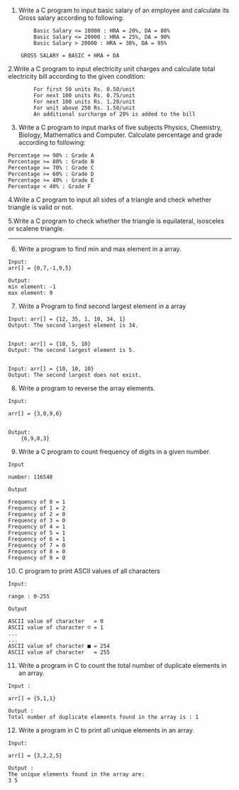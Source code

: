 1. Write a C program to input basic salary of an employee and 
    calculate its Gross salary according to following:
```
        Basic Salary <= 10000 : HRA = 20%, DA = 80%
        Basic Salary <= 20000 : HRA = 25%, DA = 90%
        Basic Salary > 20000 : HRA = 30%, DA = 95%
        
    GROSS SALARY = BASIC + HRA + DA
```
2.Write a C program to input electricity unit charges and calculate total electricity bill according to the given condition:
```
        For first 50 units Rs. 0.50/unit
        For next 100 units Rs. 0.75/unit
        For next 100 units Rs. 1.20/unit
        For unit above 250 Rs. 1.50/unit
        An additional surcharge of 20% is added to the bill

```
3. Write a C program to input marks of five subjects Physics, Chemistry, Biology, Mathematics and Computer. Calculate percentage and grade according to following:
```
Percentage >= 90% : Grade A
Percentage >= 80% : Grade B
Percentage >= 70% : Grade C
Percentage >= 60% : Grade D
Percentage >= 40% : Grade E
Percentage < 40% : Grade F

```

4.Write a C program to input all sides of a triangle and check whether triangle is valid or not.



5.Write a C program to check whether the triangle is equilateral, isosceles or scalene triangle.


--------------------------------------------------------------------------------------------------------------------

6. Write a program to find min and max element in a array.

```
Input: 
arr[] = {0,7,-1,9,5}

Output:
min element: -1
max element: 9

```

7. Write a Program to find second largest element in a array

```
Input: arr[] = {12, 35, 1, 10, 34, 1}
Output: The second largest element is 34.


Input: arr[] = {10, 5, 10}
Output: The second largest element is 5.


Input: arr[] = {10, 10, 10}
Output: The second largest does not exist.

```


8. Write a program to reverse the array elements.

```
Input:

arr[] = {3,0,9,6}


Output: 
    {6,9,0,3}

```


9. Write a C program to count frequency of digits in a given number. 

```
Input

number: 116540

Output

Frequency of 0 = 1 
Frequency of 1 = 2 
Frequency of 2 = 0 
Frequency of 3 = 0 
Frequency of 4 = 1 
Frequency of 5 = 1 
Frequency of 6 = 1 
Frequency of 7 = 0 
Frequency of 8 = 0 
Frequency of 9 = 0
```


10. C program to print ASCII values of all characters

```
Input:

range : 0-255

Output

ASCII value of character   = 0
ASCII value of character ☺ = 1
...
...
ASCII value of character ■ = 254
ASCII value of character   = 255

```

11. Write a program in C to count the total number of duplicate elements in an array.

```
Input :

arr[] = {5,1,1}

Output :
Total number of duplicate elements found in the array is : 1 

```

12. Write a program in C to print all unique elements in an array.

```
Input:

arr[] = {3,2,2,5}

Output :
The unique elements found in the array are:
3 5

```